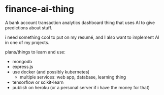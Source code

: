 # finance-ai-thing
A bank account transaction analytics dashboard thing that uses AI to give predictions about stuff.

i need something cool to put on my resumé, and I also want to implement AI in one of my projects.

plans/things to learn and use:
- mongodb
- express.js
- use docker (and possibly kubernetes)
  - multiple services: web app, database, learning thing
- tensorflow or scikit-learn
- publish on heroku (or a personal server if i have the money for that)
